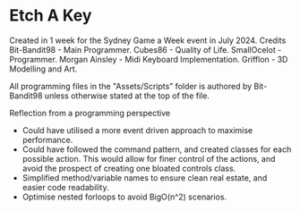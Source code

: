# Etch A Key

Created in 1 week for the Sydney Game a Week event in July 2024.
Credits
Bit-Bandit98 - Main Programmer. 
Cubes86 - Quality of Life. 
SmallOcelot - Programmer. 
Morgan Ainsley - Midi Keyboard Implementation. 
Grifflon - 3D Modelling and Art. 

All programming files in the "Assets/Scripts" folder is authored by Bit-Bandit98 unless otherwise stated at the top of the file.

Reflection from a programming perspective
- Could have utilised a more event driven approach to maximise performance.
- Could have followed the command pattern, and created classes for each possible action. This would allow for finer control of the actions, and avoid the prospect of creating one bloated controls class.
- Simplified method/variable names to ensure clean real estate, and easier code readability.
- Optimise nested forloops to avoid BigO(n^2) scenarios. 
